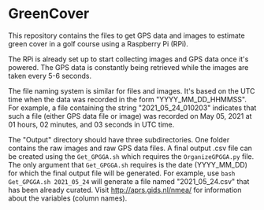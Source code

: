 # GreenCover
This repository contains the files to get GPS data and images to estimate green cover in a golf course using a Raspberry Pi (RPi).

The RPi is already set up to start collecting images and GPS data once it's powered. The GPS data is constantly being retrieved while the images are taken every 5-6 seconds.

The file naming system is similar for files and images. It's based on the UTC time when the data was recorded in the form "YYYY_MM_DD_HHMMSS". For example, a file containing the string "2021_05_24_010203" indicates that such a file (either GPS data file or image) was recorded on May 05, 2021 at 01 hours, 02 minutes, and 03 seconds in UTC time.

The "Output" directory should have three subdirectories. One folder contains the raw images and raw GPS data files. A final output .csv file can be created using the `Get_GPGGA.sh` which requires the `OrganizeGPGGA.py` file. The only argument that `Get_GPGGA.sh` requires is the date (YYYY_MM_DD) for which the final output file will be generated. For example, use `bash Get_GPGGA.sh 2021_05_24` will generate a file named "2021_05_24.csv" that has been already curated. Visit http://aprs.gids.nl/nmea/ for information about the variables (column names).
